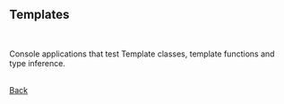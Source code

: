 ## Templates
<br/>

Console applications that test Template classes, template functions and type inference.

<br/>[Back](https://github.com/ManuCanedo/DailyCodingChallenges-Cpp) 
